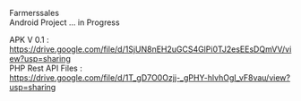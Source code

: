 Farmerssales
<br>
Android Project ... in Progress <br>

APK V 0.1 : <br> https://drive.google.com/file/d/1SjUN8nEH2uGCS4GlPi0TJ2esEEsDQmVV/view?usp=sharing
<br>
PHP Rest API Files : <br> https://drive.google.com/file/d/1T_gD7O0Ozjj-_gPHY-hlvhOgI_vF8vau/view?usp=sharing
